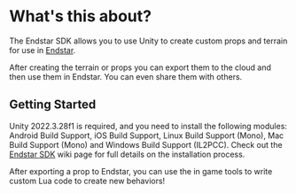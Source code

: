 # What's this about?
The Endstar SDK allows you to use Unity to create custom props and terrain for use in [Endstar](https://endlessstudios.com/games/Endstar).

After creating the terrain or props you can export them to the cloud and then use them in Endstar. You can even share them with others.

## Getting Started
Unity 2022.3.28f1 is required, and you need to install the following modules: Android Build Support, iOS Build Support, Linux Build Support (Mono), Mac Build Support (Mono) and Windows Build Support (IL2PCC).
Check out the [Endstar SDK](https://endstar.wiki.gg/wiki/Endstar_SDK) wiki page for full details on the installation process.

After exporting a prop to Endstar, you can use the in game tools to write custom Lua code to create new behaviors!
